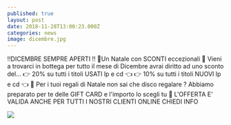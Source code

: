 ```yaml
---
published: true
layout: post
date: 2018-11-28T13:00:23.000Z
categories: news
image: dicembre.jpg
---
```

‼️DICEMBRE SEMPRE APERTI ‼️
🎄Un Natale con SCONTI eccezionali 🎄
Vieni a trovarci in bottega per tutto il mese di Dicembre avrai diritto ad uno sconto del...
👉 20% su tutti i titoli USATI lp e cd 👈
👉 10% su tutti i titoli NUOVI lp e cd 👈
🎁 Per i tuoi regali di Natale non sai che disco regalare ? Abbiamo preparato per te delle GIFT CARD e l'importo lo scegli tu 🎁
L'OFFERTA E' VALIDA ANCHE PER TUTTI I NOSTRI CLIENTI ONLINE CHIEDI INFO

![]({{site.baseurl}}/http://i63.tinypic.com/2z9m6nr.jpg)
